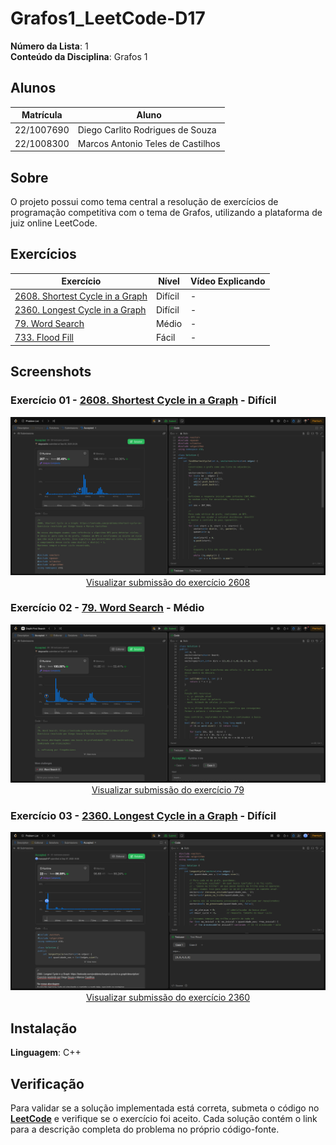 # Grafos1_LeetCode-D17

**Número da Lista**: 1<br>
**Conteúdo da Disciplina**: Grafos 1<br>

## Alunos
|Matrícula | Aluno |
| -- | -- |
| 22/1007690  |  Diego Carlito Rodrigues de Souza  |
| 22/1008300  |  Marcos Antonio Teles de Castilhos |

## Sobre 
O projeto possui como tema central a resolução de exercícios de programação competitiva com o tema de Grafos, utilizando a plataforma de juiz online LeetCode.

## Exercícios

| Exercício | Nível  | Vídeo Explicando |
|---------|--------|------------------|
| [2608. Shortest Cycle in a Graph](https://leetcode.com/problems/shortest-cycle-in-a-graph/description/) | Difícil | - |
| [2360. Longest Cycle in a Graph](https://leetcode.com/problems/longest-cycle-in-a-graph/) | Difícil | - |
| [79. Word Search](https://leetcode.com/problems/word-search/description/) | Médio | - |
| [733. Flood Fill](https://leetcode.com/problems/flood-fill/description/) | Fácil | - |

## Screenshots

### Exercício 01 - [2608. Shortest Cycle in a Graph](https://github.com/projeto-de-algoritmos-2025/Grafos1_LeetCode-D17/blob/master/2608_Shortest_Cycle_Graph/solution.cpp) - Difícil

<div align="center">
  <img src="2608_Shortest_Cycle_Graph/image.png" alt="Submissão LeetCode 2608" />
  <br/>
  <a href="https://leetcode.com/problems/shortest-cycle-in-a-graph/submissions/1762051932">
    Visualizar submissão do exercício 2608
  </a>
</div>

### Exercício 02 - [79. Word Search](https://github.com/projeto-de-algoritmos-2025/Grafos1_LeetCode-D17/blob/master/79_Word_Search/solution.cpp) - Médio

<div align="center">
  <img src="79_Word_Search/image.png" alt="Submissão LeetCode 79" />
  <br/>
  <a href="https://leetcode.com/problems/word-search/submissions/1763113468">
    Visualizar submissão do exercício 79
  </a>
</div>

### Exercício 03 - [2360. Longest Cycle in a Graph](https://github.com/projeto-de-algoritmos-2025/Grafos1_LeetCode-D17/blob/master/2360_Longest_Cycle_in_a_Graph/solution.cpp) - Difícil

<div align="center">
  <img src="2360_Longest_Cycle_in_a_Graph/image.png" alt="Submissão LeetCode 2360" />
  <br/>
  <a href="https://leetcode.com/problems/longest-cycle-in-a-graph/submissions/1763033682/">
    Visualizar submissão do exercício 2360
  </a>
</div>


## Instalação 
**Linguagem**: C++<br>

## Verificação

Para validar se a solução implementada está correta, submeta o código no **[LeetCode](https://leetcode.com/)** e verifique se o exercício foi aceito. Cada solução contém o link para a descrição completa do problema no próprio código-fonte.

